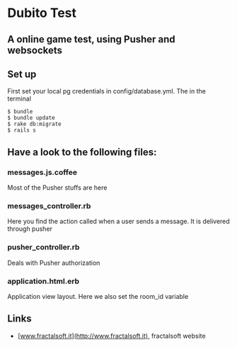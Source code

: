 # Dubito Test
## A online game test, using Pusher and websockets

## Set up

First set your local pg credentials in config/database.yml. 
The in the terminal

    $ bundle
    $ bundle update
    $ rake db:migrate
    $ rails s

## Have a look to the following files:

### messages.js.coffee
Most of the Pusher stuffs are here

###	messages_controller.rb
Here you find the action called when a user sends a message. It is delivered through pusher

### pusher_controller.rb
Deals with Pusher authorization

### application.html.erb
Application view layout. Here we also set the room_id variable


## Links

 * [www.fractalsoft.it](http://www.fractalsoft.it), fractalsoft website


